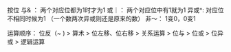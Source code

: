 按位
 与& ： 两个对应位都为1时才为1
 或｜： 两个对应位中有1就为1
 异或^: 对应位不相同时候为1   （一个数两次异或则还是原来的数）
 非～： 1变0，0变1

运算顺序：
位反（~ )  >  算术  >  位左移、位右移  >  关系运算 >  位与  >  位或  >  位异或  >  逻辑运算
